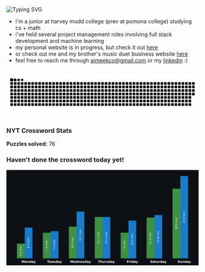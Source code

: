 ![Typing SVG](https://readme-typing-svg.demolab.com?font=Fira+Code&size=16&pause=700&color=FFFFFF&width=435&lines=hi+i'm+aimee!;junior+at+harvey+mudd+college;cs+math+major)
- i'm a junior at harvey mudd college (prev at pomona college) studying cs + math
- i've held several project management roles involving full stack development and machine learning
- my personal website is in progress, but check it out [here](https://aimeekco.github.io)
- or check out me and my brother's music duet business website [here](https://musicoduets.github.io)
- feel free to reach me through aimeekco@gmail.com or my [linkedin](https://www.linkedin.com/in/aimeekco/) :)
##
![Snake animation](https://github.com/aimeekco/snk/blob/output/github-contribution-grid-snake.svg)
<!-- START NYT-STATS -->
### NYT Crossword Stats
**Puzzles solved:** 76
### Haven't done the crossword today yet!


![Solve Times](./nyt_stats_graph.png)
<!-- END NYT-STATS -->